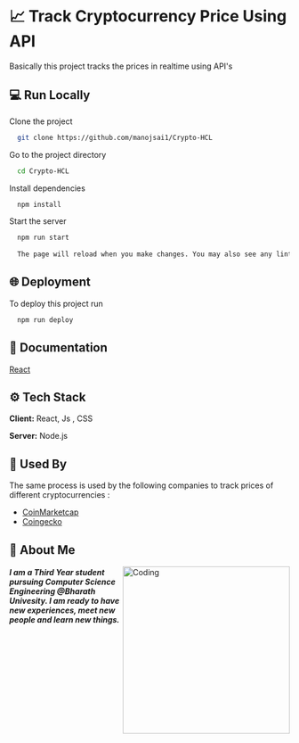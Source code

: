 
# 📈 Track Cryptocurrency Price Using API
Basically this project tracks the prices in realtime using API's
##  💻  Run Locally

Clone the project

```bash
  git clone https://github.com/manojsai1/Crypto-HCL
```

Go to the project directory

```bash
  cd Crypto-HCL
```

Install dependencies

```bash
  npm install
```

Start the server

```bash
  npm run start
  
  The page will reload when you make changes. You may also see any lint errors in the console.

```


## 🌐  Deployment

To deploy this project run

```bash
  npm run deploy
```


## 📜 Documentation

[React](https://reactjs.org/docs/getting-started.html)


## ⚙️  Tech Stack

**Client:** React, Js , CSS 

**Server:** Node.js


## 🏦 Used By

The same process is used by the following companies to track prices of different cryptocurrencies  :

- [CoinMarketcap](https://coinmarketcap.com/)
- [Coingecko](https://www.coingecko.com/)


## 🚀 About Me
<img align="right" alt="Coding" width="300" src="https://camo.githubusercontent.com/cae12fddd9d6982901d82580bdf321d81fb299141098ca1c2d4891870827bf17/68747470733a2f2f6d69726f2e6d656469756d2e636f6d2f6d61782f313336302f302a37513379765349765f7430696f4a2d5a2e676966">


<h5 align ="left">I am a Third Year student pursuing Computer Science Engineering @Bharath Univesity. I am ready to have new experiences, meet new people and learn new things.</h5>


